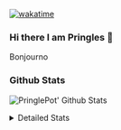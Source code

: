 [![wakatime](https://wakatime.com/badge/user/abd317df-612e-44b4-8787-15db7b574b2f.svg)](https://wakatime.com/@abd317df-612e-44b4-8787-15db7b574b2f)
### Hi there I am Pringles 👋

Bonjourno

### Github Stats
![PringlePot' Github Stats](https://github-readme-stats.vercel.app/api?username=PringlePot&show_icons=true&theme=dark&count_private=true)

<details>
  <summary>Detailed Stats</summary>
    
<!--START_SECTION:waka-->
![Code Time](http://img.shields.io/badge/Code%20Time-499%20hrs%2044%20mins-blue)

![Profile Views](http://img.shields.io/badge/Profile%20Views-2-blue)

![Lines of code](https://img.shields.io/badge/From%20Hello%20World%20I%27ve%20Written-110%20Thousand%20lines%20of%20code-blue)

**🐱 My GitHub Data** 

> 🏆 314 Contributions in the Year 2022
 > 
> 📦 91.0 kB Used in GitHub's Storage 
 > 
> 🚫 Not Opted to Hire
 > 
> 📜 10 Public Repositories 
 > 
> 🔑 12 Private Repositories  
 > 
**I'm an Early 🐤** 

```text
🌞 Morning    148 commits    ████░░░░░░░░░░░░░░░░░░░░░   16.67% 
🌆 Daytime    356 commits    ██████████░░░░░░░░░░░░░░░   40.09% 
🌃 Evening    384 commits    ██████████░░░░░░░░░░░░░░░   43.24% 
🌙 Night      0 commits      ░░░░░░░░░░░░░░░░░░░░░░░░░   0.0%

```
📅 **I'm Most Productive on Sunday** 

```text
Monday       178 commits    █████░░░░░░░░░░░░░░░░░░░░   20.05% 
Tuesday      74 commits     ██░░░░░░░░░░░░░░░░░░░░░░░   8.33% 
Wednesday    91 commits     ██░░░░░░░░░░░░░░░░░░░░░░░   10.25% 
Thursday     129 commits    ███░░░░░░░░░░░░░░░░░░░░░░   14.53% 
Friday       76 commits     ██░░░░░░░░░░░░░░░░░░░░░░░   8.56% 
Saturday     152 commits    ████░░░░░░░░░░░░░░░░░░░░░   17.12% 
Sunday       188 commits    █████░░░░░░░░░░░░░░░░░░░░   21.17%

```


📊 **This Week I Spent My Time On** 

```text
⌚︎ Time Zone: Europe/Amsterdam

💬 Programming Languages: 
TypeScript               2 hrs 46 mins       ███████████████░░░░░░░░░░   59.91% 
Other                    53 mins             ████░░░░░░░░░░░░░░░░░░░░░   19.39% 
Text                     11 mins             █░░░░░░░░░░░░░░░░░░░░░░░░   4.06% 
JSON                     10 mins             █░░░░░░░░░░░░░░░░░░░░░░░░   3.93% 
Prisma                   10 mins             █░░░░░░░░░░░░░░░░░░░░░░░░   3.69%

🔥 Editors: 
WebStorm                 3 hrs 35 mins       ███████████████████░░░░░░   77.75% 
VS Code                  56 mins             █████░░░░░░░░░░░░░░░░░░░░   20.46% 
GoLand                   4 mins              ░░░░░░░░░░░░░░░░░░░░░░░░░   1.78%

🐱‍💻 Projects: 
rest_api                 2 hrs 16 mins       ████████████░░░░░░░░░░░░░   49.18% 
prisma-test              1 hr 31 mins        ████████░░░░░░░░░░░░░░░░░   32.84% 
lunar-lib                35 mins             ███░░░░░░░░░░░░░░░░░░░░░░   12.92% 
Backend                  5 mins              ░░░░░░░░░░░░░░░░░░░░░░░░░   1.92% 
Frontend                 4 mins              ░░░░░░░░░░░░░░░░░░░░░░░░░   1.77%

💻 Operating System: 
Windows                  4 hrs 37 mins       █████████████████████████   100.0%

```

**I Mostly Code in Java** 

```text
Java                     9 repos             ███████████░░░░░░░░░░░░░░   47.37% 
JavaScript               2 repos             ██░░░░░░░░░░░░░░░░░░░░░░░   10.53% 
TypeScript               2 repos             ██░░░░░░░░░░░░░░░░░░░░░░░   10.53% 
HTML                     2 repos             ██░░░░░░░░░░░░░░░░░░░░░░░   10.53% 
Python                   1 repo              █░░░░░░░░░░░░░░░░░░░░░░░░   5.26%

```


**Timeline**

![Chart not found](https://raw.githubusercontent.com/PringlePot/PringlePot/main/charts/bar_graph.png) 


 Last Updated on 08/05/2022 00:58:34 UTC
<!--END_SECTION:waka-->

</details>

